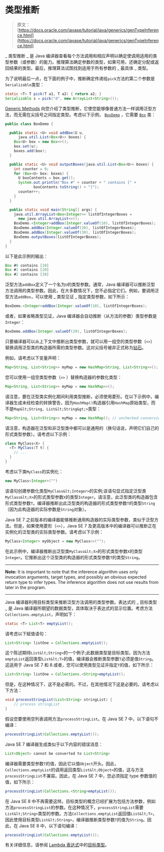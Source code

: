 # 类型推断

> 原文： [https://docs.oracle.com/javase/tutorial/java/generics/genTypeInference.html](https://docs.oracle.com/javase/tutorial/java/generics/genTypeInference.html)

_ 类型推断 _ 是 Java 编译器查看每个方法调用和相应声明以确定使调用适用的类型参数（或参数）的能力。推理算法确定参数的类型，如果可用，还确定分配或返回结果的类型。最后，推理算法试图找到适用于所有参数的 _ 最具体 _ 类型。

为了说明最后一点，在下面的例子中，推断确定传递给`pick`方法的第二个参数是`Serializable`类型：

```java
static <T> T pick(T a1, T a2) { return a2; }
Serializable s = pick("d", new ArrayList<String>());

```

[Generic Methods](methods.html) 向您介绍了类型推断，它使您能够像普通方法一样调用泛型方法，而无需在尖括号之间指定类型。考虑以下示例， [`BoxDemo`](examples/BoxDemo.java) ，它需要 [`Box`](examples/Box.java) 类：

```java
public class BoxDemo {

  public static <U> void addBox(U u, 
      java.util.List<Box<U>> boxes) {
    Box<U> box = new Box<>();
    box.set(u);
    boxes.add(box);
  }

  public static <U> void outputBoxes(java.util.List<Box<U>> boxes) {
    int counter = 0;
    for (Box<U> box: boxes) {
      U boxContents = box.get();
      System.out.println("Box #" + counter + " contains [" +
             boxContents.toString() + "]");
      counter++;
    }
  }

  public static void main(String[] args) {
    java.util.ArrayList<Box<Integer>> listOfIntegerBoxes =
      new java.util.ArrayList<>();
    BoxDemo.<Integer>addBox(Integer.valueOf(10), listOfIntegerBoxes);
    BoxDemo.addBox(Integer.valueOf(20), listOfIntegerBoxes);
    BoxDemo.addBox(Integer.valueOf(30), listOfIntegerBoxes);
    BoxDemo.outputBoxes(listOfIntegerBoxes);
  }
}

```

以下是此示例的输出：

```java
Box #0 contains [10]
Box #1 contains [20]
Box #2 contains [30]

```

泛型方法`addBox`定义了一个名为`U`的类型参数。通常，Java 编译器可以推断泛型方法调用的类型参数。因此，在大多数情况下，您不必指定它们。例如，要调用泛型方法`addBox`，可以使用 _ 类型见证 _ 指定类型参数，如下所示：

```java
BoxDemo.<Integer>addBox(Integer.valueOf(10), listOfIntegerBoxes);

```

或者，如果省略类型见证，Java 编译器会自动推断（从方法的参数）类型参数是`Integer`：

```java
BoxDemo.addBox(Integer.valueOf(20), listOfIntegerBoxes);

```

只要编译器可以从上下文中推断出类型参数，就可以用一组空的类型参数（`<>`）替换调用泛型类的构造器所需的类型参数。这对尖括号被非正式称为[钻石](types.html#diamond)。

例如，请考虑以下变量声明：

```java
Map<String, List<String>> myMap = new HashMap<String, List<String>>();

```

您可以使用一组空类型参数（`<>` ）替换构造器的参数化类型：

```java
Map<String, List<String>> myMap = new HashMap<>();

```

请注意，要在泛型类实例化期间利用类型推断，必须使用菱形。在以下示例中，编译器生成未经检查的转换警告，因为`HashMap()`构造器引用`HashMap`原始类型，而不是`Map&lt;String, List&lt;String&gt;>`类型：

```java
Map<String, List<String>> myMap = new HashMap(); // unchecked conversion warning

```

请注意，构造器在泛型和非泛型类中都可以是通用的（换句话说，声明它们自己的形式类型参数）。请考虑以下示例：

```java
class MyClass<X> {
  <T> MyClass(T t) {
    // ...
  }
}

```

考虑以下类`MyClass`的实例化：

```java
new MyClass<Integer>("")

```

该语句创建参数化类型`MyClass&lt;Integer>`的实例;该语句显式指定泛型类`MyClass&lt;X>`的形式类型参数`X`的类型`Integer`。请注意，此泛型类的构造器包含形式类型参数`T`。编译器推断出此泛型类的构造器的形式类型参数`T`的类型`String`（因为此构造器的实际参数是`String`对象）。

Java SE 7 之前版本的编译器能够推断通用构造器的实际类型参数，类似于泛型方法。但是，如果使用菱形（`<>`），Java SE 7 及更高版本中的编译器可以推断正在实例化的泛型类的实际类型参数。请考虑以下示例：

```java
MyClass<Integer> myObject = new MyClass<>("");

```

在此示例中，编译器推断出泛型类`MyClass&lt;X>`的形式类型参数`X`的类型`Integer`。它推断出这个泛型类的构造器的形式类型参数`T`的类型`String`。

* * *

**Note:** It is important to note that the inference algorithm uses only invocation arguments, target types, and possibly an obvious expected return type to infer types. The inference algorithm does not use results from later in the program.

* * *

Java 编译器利用目标类型来推断泛型方法调用的类型参数。表达式的 _ 目标类型 _ 是 Java 编译器所期望的数据类型，具体取决于表达式的显示位置。考虑方法`Collections.emptyList`，声明如下：

```java
static <T> List<T> emptyList();

```

请考虑以下赋值语句：

```java
List<String> listOne = Collections.emptyList();

```

这个陈述期待`List&lt;String>`的一个例子;此数据类型是目标类型。因为方法`emptyList`返回类型`List&lt;T>`的值，编译器会推断类型参数`T`必须是值`String`。这适用于 Java SE 7 和 8.或者，您可以使用类型见证并指定`T`的值，如下所示：

```java
List<String> listOne = Collections.<String>emptyList();

```

但是，在这种情况下，这不是必需的。不过，在其他情况下这是必要的。请考虑以下方法：

```java
void processStringList(List<String> stringList) {
    // process stringList
}

```

假设您要使用空列表调用方法`processStringList`。在 Java SE 7 中，以下语句不编译：

```java
processStringList(Collections.emptyList());

```

Java SE 7 编译器生成类似于以下内容的错误消息：

```java
List<Object> cannot be converted to List<String>

```

编译器需要类型参数`T`的值，因此它以值`Object`开头。因此，`Collections.emptyList`的调用返回类型`List&lt;Object>`的值，这与方法`processStringList`不兼容。因此，在 Java SE 7 中，您必须指定 type 参数值的值，如下所示：

```java
processStringList(Collections.<String>emptyList());

```

在 Java SE 8 中不再需要这样。目标类型的概念已经扩展为包括方法参数，例如方法`processStringList`的参数。在这种情况下，`processStringList`需要`List&lt;String>`类型的参数。方法`Collections.emptyList`返回值`List&lt;T>`，因此使用目标类型`List&lt;String>`，编译器推断类型参数`T`的值为`String`。因此，在 Java SE 8 中，以下语句编译：

```java
processStringList(Collections.emptyList());

```

有关详细信息，请参阅 [Lambda 表达式](../../java/javaOO/lambdaexpressions.html)中的[目标类型](../../java/javaOO/lambdaexpressions.html#target-typing)。